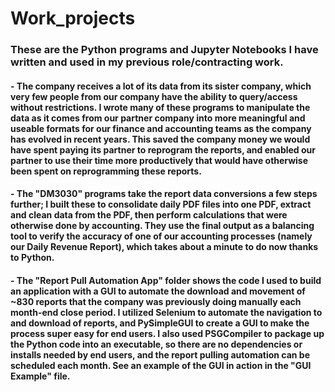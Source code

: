 # Work_projects
### These are the Python programs and Jupyter Notebooks I have written and used in my previous role/contracting work.
#### - The company receives a lot of its data from its sister company, which very few people from our company have the ability to query/access without restrictions. I wrote many of these programs to manipulate the data as it comes from our partner company into more meaningful and useable formats for our finance and accounting teams as the company has evolved in recent years. This saved the company money we would have spent paying its partner to reprogram the reports, and enabled our partner to use their time more productively that would have otherwise been spent on reprogramming these reports.
#### - The "DM3030" programs take the report data conversions a few steps further; I built these to consolidate daily PDF files into one PDF, extract and clean data from the PDF, then perform calculations that were otherwise done by accounting. They use the final output as a balancing tool to verify the accuracy of one of our accounting processes (namely our Daily Revenue Report), which takes about a minute to do now thanks to Python.
#### - The "Report Pull Automation App" folder shows the code I used to build an application with a GUI to automate the download and movement of ~830 reports that the company was previously doing manually each month-end close period. I utilized Selenium to automate the navigation to and download of reports, and PySimpleGUI to create a GUI to make the process super easy for end users. I also used PSGCompiler to package up the Python code into an executable, so there are no dependencies or installs needed by end users, and the report pulling automation can be scheduled each month. See an example of the GUI in action in the "GUI Example" file. 

